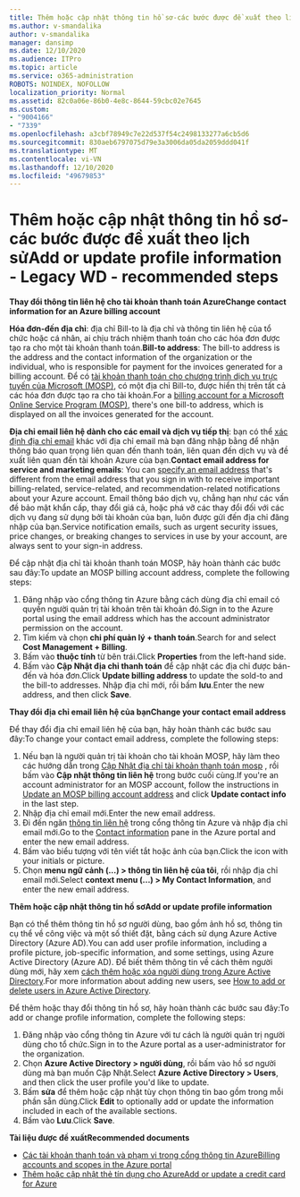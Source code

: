 ```yaml
---
title: Thêm hoặc cập nhật thông tin hồ sơ-các bước được đề xuất theo lịch sử
ms.author: v-smandalika
author: v-smandalika
manager: dansimp
ms.date: 12/10/2020
ms.audience: ITPro
ms.topic: article
ms.service: o365-administration
ROBOTS: NOINDEX, NOFOLLOW
localization_priority: Normal
ms.assetid: 82c0a06e-86b0-4e8c-8644-59cbc02e7645
ms.custom:
- "9004166"
- "7339"
ms.openlocfilehash: a3cbf78949c7e22d537f54c2498133277a6cb5d6
ms.sourcegitcommit: 830aeb6797075d79e3a3006da05da2059ddd041f
ms.translationtype: MT
ms.contentlocale: vi-VN
ms.lasthandoff: 12/10/2020
ms.locfileid: "49679853"
---
```

# <a name="add-or-update-profile-information---legacy-wd---recommended-steps"></a><span data-ttu-id="997b4-102">Thêm hoặc cập nhật thông tin hồ sơ-các bước được đề xuất theo lịch sử</span><span class="sxs-lookup"><span data-stu-id="997b4-102">Add or update profile information - Legacy WD - recommended steps</span></span>

<span data-ttu-id="997b4-103">**Thay đổi thông tin liên hệ cho tài khoản thanh toán Azure**</span><span class="sxs-lookup"><span data-stu-id="997b4-103">**Change contact information for an Azure billing account**</span></span>

<span data-ttu-id="997b4-104">**Hóa đơn-đến địa chỉ**: địa chỉ Bill-to là địa chỉ và thông tin liên hệ của tổ chức hoặc cá nhân, ai chịu trách nhiệm thanh toán cho các hóa đơn được tạo ra cho một tài khoản thanh toán.</span><span class="sxs-lookup"><span data-stu-id="997b4-104">**Bill-to address**: The bill-to address is the address and the contact information of the organization or the individual, who is responsible for payment for the invoices generated for a billing account.</span></span> <span data-ttu-id="997b4-105">Để có [tài khoản thanh toán cho chương trình dịch vụ trực tuyến của Microsoft (MOSP)](https://docs.microsoft.com/azure/cost-management-billing/manage/change-azure-account-profile#update-an-mosp-billing-account-address), có một địa chỉ Bill-to, được hiển thị trên tất cả các hóa đơn được tạo ra cho tài khoản.</span><span class="sxs-lookup"><span data-stu-id="997b4-105">For a [billing account for a Microsoft Online Service Program (MOSP)](https://docs.microsoft.com/azure/cost-management-billing/manage/change-azure-account-profile#update-an-mosp-billing-account-address), there's one bill-to address, which is displayed on all the invoices generated for the account.</span></span>

<span data-ttu-id="997b4-106">**Địa chỉ email liên hệ dành cho các email và dịch vụ tiếp thị**: bạn có thể [xác định địa chỉ email](https://docs.microsoft.com/azure/cost-management-billing/manage/change-azure-account-profile#change-your-contact-email-address) khác với địa chỉ email mà bạn đăng nhập bằng để nhận thông báo quan trọng liên quan đến thanh toán, liên quan đến dịch vụ và đề xuất liên quan đến tài khoản Azure của bạn.</span><span class="sxs-lookup"><span data-stu-id="997b4-106">**Contact email address for service and marketing emails**: You can [specify an email address](https://docs.microsoft.com/azure/cost-management-billing/manage/change-azure-account-profile#change-your-contact-email-address) that's different from the email address that you sign in with to receive important billing-related, service-related, and recommendation-related notifications about your Azure account.</span></span> <span data-ttu-id="997b4-107">Email thông báo dịch vụ, chẳng hạn như các vấn đề bảo mật khẩn cấp, thay đổi giá cả, hoặc phá vỡ các thay đổi đối với các dịch vụ đang sử dụng bởi tài khoản của bạn, luôn được gửi đến địa chỉ đăng nhập của bạn.</span><span class="sxs-lookup"><span data-stu-id="997b4-107">Service notification emails, such as urgent security issues, price changes, or breaking changes to services in use by your account, are always sent to your sign-in address.</span></span>

<span data-ttu-id="997b4-108">Để cập nhật địa chỉ tài khoản thanh toán MOSP, hãy hoàn thành các bước sau đây:</span><span class="sxs-lookup"><span data-stu-id="997b4-108">To update an MOSP billing account address, complete the following steps:</span></span>
1. <span data-ttu-id="997b4-109">Đăng nhập vào cổng thông tin Azure bằng cách dùng địa chỉ email có quyền người quản trị tài khoản trên tài khoản đó.</span><span class="sxs-lookup"><span data-stu-id="997b4-109">Sign in to the Azure portal using the email address which has the account administrator permission on the account.</span></span>
2. <span data-ttu-id="997b4-110">Tìm kiếm và chọn **chi phí quản lý + thanh toán**.</span><span class="sxs-lookup"><span data-stu-id="997b4-110">Search for and select **Cost Management + Billing**.</span></span> 
3. <span data-ttu-id="997b4-111">Bấm vào **thuộc tính** từ bên trái.</span><span class="sxs-lookup"><span data-stu-id="997b4-111">Click **Properties** from the left-hand side.</span></span> 
4. <span data-ttu-id="997b4-112">Bấm vào **Cập Nhật địa chỉ thanh toán** để cập nhật các địa chỉ được bán-đến và hóa đơn.</span><span class="sxs-lookup"><span data-stu-id="997b4-112">Click **Update billing address** to update the sold-to and the bill-to addresses.</span></span> <span data-ttu-id="997b4-113">Nhập địa chỉ mới, rồi bấm **lưu**.</span><span class="sxs-lookup"><span data-stu-id="997b4-113">Enter the new address, and then click **Save**.</span></span>

<span data-ttu-id="997b4-114">**Thay đổi địa chỉ email liên hệ của bạn**</span><span class="sxs-lookup"><span data-stu-id="997b4-114">**Change your contact email address**</span></span> 

<span data-ttu-id="997b4-115">Để thay đổi địa chỉ email liên hệ của bạn, hãy hoàn thành các bước sau đây:</span><span class="sxs-lookup"><span data-stu-id="997b4-115">To change your contact email address, complete the following steps:</span></span>
1. <span data-ttu-id="997b4-116">Nếu bạn là người quản trị tài khoản cho tài khoản MOSP, hãy làm theo các hướng dẫn trong [Cập Nhật địa chỉ tài khoản thanh toán mosp](https://docs.microsoft.com/azure/cost-management-billing/manage/change-azure-account-profile#update-an-mosp-billing-account-address) , rồi bấm vào **Cập nhật thông tin liên hệ** trong bước cuối cùng.</span><span class="sxs-lookup"><span data-stu-id="997b4-116">If you're an account administrator for an MOSP account, follow the instructions in [Update an MOSP billing account address](https://docs.microsoft.com/azure/cost-management-billing/manage/change-azure-account-profile#update-an-mosp-billing-account-address) and click **Update contact info** in the last step.</span></span> 
2. <span data-ttu-id="997b4-117">Nhập địa chỉ email mới.</span><span class="sxs-lookup"><span data-stu-id="997b4-117">Enter the new email address.</span></span> 
3. <span data-ttu-id="997b4-118">Đi đến ngăn [thông tin liên hệ](https://ms.portal.azure.com/) trong cổng thông tin Azure và nhập địa chỉ email mới.</span><span class="sxs-lookup"><span data-stu-id="997b4-118">Go to the [Contact information](https://ms.portal.azure.com/) pane in the Azure portal and enter the new email address.</span></span> 
4. <span data-ttu-id="997b4-119">Bấm vào biểu tượng với tên viết tắt hoặc ảnh của bạn.</span><span class="sxs-lookup"><span data-stu-id="997b4-119">Click the icon with your initials or picture.</span></span> 
5. <span data-ttu-id="997b4-120">Chọn **menu ngữ cảnh (...) > thông tin liên hệ của tôi**, rồi nhập địa chỉ email mới.</span><span class="sxs-lookup"><span data-stu-id="997b4-120">Select **context menu (...) > My Contact Information**, and enter the new email address.</span></span>

<span data-ttu-id="997b4-121">**Thêm hoặc cập nhật thông tin hồ sơ**</span><span class="sxs-lookup"><span data-stu-id="997b4-121">**Add or update profile information**</span></span>

<span data-ttu-id="997b4-122">Bạn có thể thêm thông tin hồ sơ người dùng, bao gồm ảnh hồ sơ, thông tin cụ thể về công việc và một số thiết đặt, bằng cách sử dụng Azure Active Directory (Azure AD).</span><span class="sxs-lookup"><span data-stu-id="997b4-122">You can add user profile information, including a profile picture, job-specific information, and some settings, using Azure Active Directory (Azure AD).</span></span> <span data-ttu-id="997b4-123">Để biết thêm thông tin về cách thêm người dùng mới, hãy xem [cách thêm hoặc xóa người dùng trong Azure Active Directory](https://docs.microsoft.com/azure/active-directory/fundamentals/add-users-azure-active-directory).</span><span class="sxs-lookup"><span data-stu-id="997b4-123">For more information about adding new users, see [How to add or delete users in Azure Active Directory](https://docs.microsoft.com/azure/active-directory/fundamentals/add-users-azure-active-directory).</span></span>

<span data-ttu-id="997b4-124">Để thêm hoặc thay đổi thông tin hồ sơ, hãy hoàn thành các bước sau đây:</span><span class="sxs-lookup"><span data-stu-id="997b4-124">To add or change profile information, complete the following steps:</span></span>

1. <span data-ttu-id="997b4-125">Đăng nhập vào cổng thông tin Azure với tư cách là người quản trị người dùng cho tổ chức.</span><span class="sxs-lookup"><span data-stu-id="997b4-125">Sign in to the Azure portal as a user-administrator for the organization.</span></span>
2. <span data-ttu-id="997b4-126">Chọn **Azure Active Directory > người dùng**, rồi bấm vào hồ sơ người dùng mà bạn muốn Cập Nhật.</span><span class="sxs-lookup"><span data-stu-id="997b4-126">Select **Azure Active Directory > Users**, and then click the user profile you'd like to update.</span></span> 
3. <span data-ttu-id="997b4-127">Bấm **sửa** để thêm hoặc cập nhật tùy chọn thông tin bao gồm trong mỗi phần sẵn dùng.</span><span class="sxs-lookup"><span data-stu-id="997b4-127">Click **Edit** to optionally add or update the information included in each of the available sections.</span></span> 
4. <span data-ttu-id="997b4-128">Bấm vào **Lưu**.</span><span class="sxs-lookup"><span data-stu-id="997b4-128">Click **Save**.</span></span>

<span data-ttu-id="997b4-129">**Tài liệu được đề xuất**</span><span class="sxs-lookup"><span data-stu-id="997b4-129">**Recommended documents**</span></span>

- [<span data-ttu-id="997b4-130">Các tài khoản thanh toán và phạm vi trong cổng thông tin Azure</span><span class="sxs-lookup"><span data-stu-id="997b4-130">Billing accounts and scopes in the Azure portal</span></span>](https://docs.microsoft.com/azure/cost-management-billing/manage/view-all-accounts) 
- [<span data-ttu-id="997b4-131">Thêm hoặc cập nhật thẻ tín dụng cho Azure</span><span class="sxs-lookup"><span data-stu-id="997b4-131">Add or update a credit card for Azure</span></span>](https://docs.microsoft.com/azure/cost-management-billing/manage/change-credit-card)


